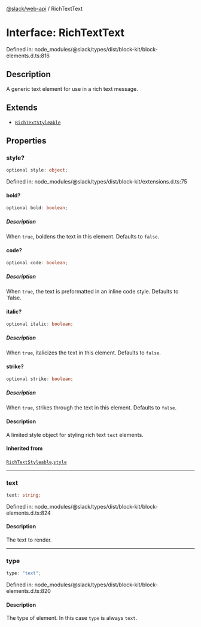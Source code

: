 [@slack/web-api](../index.md) / RichTextText

# Interface: RichTextText

Defined in: node\_modules/@slack/types/dist/block-kit/block-elements.d.ts:816

## Description

A generic text element for use in a rich text message.

## Extends

- [`RichTextStyleable`](RichTextStyleable.md)

## Properties

### style?

```ts
optional style: object;
```

Defined in: node\_modules/@slack/types/dist/block-kit/extensions.d.ts:75

#### bold?

```ts
optional bold: boolean;
```

##### Description

When `true`, boldens the text in this element. Defaults to `false`.

#### code?

```ts
optional code: boolean;
```

##### Description

When `true`, the text is preformatted in an inline code style. Defaults to `false.

#### italic?

```ts
optional italic: boolean;
```

##### Description

When `true`, italicizes the text in this element. Defaults to `false`.

#### strike?

```ts
optional strike: boolean;
```

##### Description

When `true`, strikes through the text in this element. Defaults to `false`.

#### Description

A limited style object for styling rich text `text` elements.

#### Inherited from

[`RichTextStyleable`](RichTextStyleable.md).[`style`](RichTextStyleable.md#style)

***

### text

```ts
text: string;
```

Defined in: node\_modules/@slack/types/dist/block-kit/block-elements.d.ts:824

#### Description

The text to render.

***

### type

```ts
type: "text";
```

Defined in: node\_modules/@slack/types/dist/block-kit/block-elements.d.ts:820

#### Description

The type of element. In this case `type` is always `text`.
